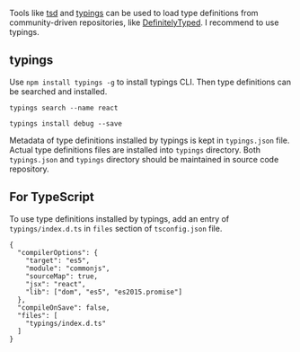 Tools like [tsd](https://github.com/DefinitelyTyped/tsd) and [typings](https://github.com/typings/typings) can be used to load type definitions from community-driven repositories, like [DefinitelyTyped](https://github.com/DefinitelyTyped/DefinitelyTyped). I recommend to use typings.

## typings

Use `npm install typings -g` to install typings CLI. Then type definitions can be searched and installed.

```
typings search --name react

typings install debug --save
```

Metadata of type definitions installed by typings is kept in `typings.json` file. Actual type definitions files are installed into `typings` directory. Both `typings.json` and `typings` directory should be maintained in source code repository.

## For TypeScript

To use type definitions installed by typings, add an entry of `typings/index.d.ts` in `files` section of `tsconfig.json` file.

```
{
  "compilerOptions": {
    "target": "es5",
    "module": "commonjs",
    "sourceMap": true,
    "jsx": "react",
    "lib": ["dom", "es5", "es2015.promise"]
  },
  "compileOnSave": false,
  "files": [
    "typings/index.d.ts"
  ]
}
```
